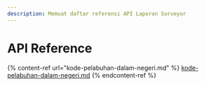 ```yaml
---
description: Memuat daftar referensi API Laporan Surveyor
---
```


# API Reference

{% content-ref url="kode-pelabuhan-dalam-negeri.md" %}
[kode-pelabuhan-dalam-negeri.md](kode-pelabuhan-dalam-negeri.md)
{% endcontent-ref %}

